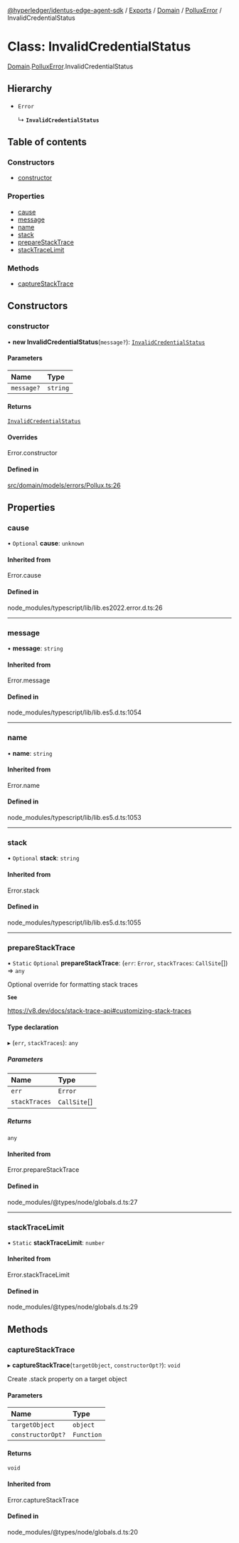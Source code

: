 [@hyperledger/identus-edge-agent-sdk](../README.md) / [Exports](../modules.md) / [Domain](../modules/Domain.md) / [PolluxError](../modules/Domain.PolluxError.md) / InvalidCredentialStatus

# Class: InvalidCredentialStatus

[Domain](../modules/Domain.md).[PolluxError](../modules/Domain.PolluxError.md).InvalidCredentialStatus

## Hierarchy

- `Error`

  ↳ **`InvalidCredentialStatus`**

## Table of contents

### Constructors

- [constructor](Domain.PolluxError.InvalidCredentialStatus.md#constructor)

### Properties

- [cause](Domain.PolluxError.InvalidCredentialStatus.md#cause)
- [message](Domain.PolluxError.InvalidCredentialStatus.md#message)
- [name](Domain.PolluxError.InvalidCredentialStatus.md#name)
- [stack](Domain.PolluxError.InvalidCredentialStatus.md#stack)
- [prepareStackTrace](Domain.PolluxError.InvalidCredentialStatus.md#preparestacktrace)
- [stackTraceLimit](Domain.PolluxError.InvalidCredentialStatus.md#stacktracelimit)

### Methods

- [captureStackTrace](Domain.PolluxError.InvalidCredentialStatus.md#capturestacktrace)

## Constructors

### constructor

• **new InvalidCredentialStatus**(`message?`): [`InvalidCredentialStatus`](Domain.PolluxError.InvalidCredentialStatus.md)

#### Parameters

| Name | Type |
| :------ | :------ |
| `message?` | `string` |

#### Returns

[`InvalidCredentialStatus`](Domain.PolluxError.InvalidCredentialStatus.md)

#### Overrides

Error.constructor

#### Defined in

[src/domain/models/errors/Pollux.ts:26](https://github.com/hyperledger/identus-edge-agent-sdk-ts/blob/b1a74ed6fd4a9050ce3bb69d50435414a88a059a/src/domain/models/errors/Pollux.ts#L26)

## Properties

### cause

• `Optional` **cause**: `unknown`

#### Inherited from

Error.cause

#### Defined in

node_modules/typescript/lib/lib.es2022.error.d.ts:26

___

### message

• **message**: `string`

#### Inherited from

Error.message

#### Defined in

node_modules/typescript/lib/lib.es5.d.ts:1054

___

### name

• **name**: `string`

#### Inherited from

Error.name

#### Defined in

node_modules/typescript/lib/lib.es5.d.ts:1053

___

### stack

• `Optional` **stack**: `string`

#### Inherited from

Error.stack

#### Defined in

node_modules/typescript/lib/lib.es5.d.ts:1055

___

### prepareStackTrace

▪ `Static` `Optional` **prepareStackTrace**: (`err`: `Error`, `stackTraces`: `CallSite`[]) => `any`

Optional override for formatting stack traces

**`See`**

https://v8.dev/docs/stack-trace-api#customizing-stack-traces

#### Type declaration

▸ (`err`, `stackTraces`): `any`

##### Parameters

| Name | Type |
| :------ | :------ |
| `err` | `Error` |
| `stackTraces` | `CallSite`[] |

##### Returns

`any`

#### Inherited from

Error.prepareStackTrace

#### Defined in

node_modules/@types/node/globals.d.ts:27

___

### stackTraceLimit

▪ `Static` **stackTraceLimit**: `number`

#### Inherited from

Error.stackTraceLimit

#### Defined in

node_modules/@types/node/globals.d.ts:29

## Methods

### captureStackTrace

▸ **captureStackTrace**(`targetObject`, `constructorOpt?`): `void`

Create .stack property on a target object

#### Parameters

| Name | Type |
| :------ | :------ |
| `targetObject` | `object` |
| `constructorOpt?` | `Function` |

#### Returns

`void`

#### Inherited from

Error.captureStackTrace

#### Defined in

node_modules/@types/node/globals.d.ts:20
